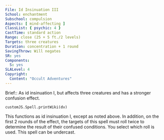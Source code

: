 ```yaml
---
File: Id Insinuation III
School: enchantment
Subschool: compulsion
Aspects: [ mind-affecting ]
ClassList: { psychic: 4 }
CastTime: standard action
Range: close (25 + 5 ft./2 levels)
Targets: three creatures
Duration: concentration + 1 round
SavingThrow: Will negates
SR: yes
Components:
  S: yes
SLALevel: 4
Copyright:
  Content: "Occult Adventures"
---
```

Brief:: As id insinuation I, but affects three creatures and has a stronger confusion effect.

```dataviewjs
customJS.Spell.printWiki(dv)
```

This functions as id insinuation I, except as noted above. In addition, on the first 2 rounds of the effect, the targets of this spell must roll twice to determine the result of their confused conditions. You select which roll is used. This spell can be undercast.
